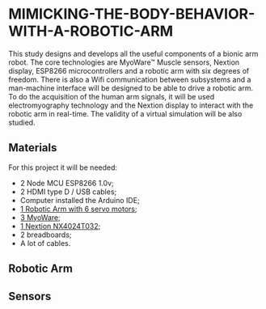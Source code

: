 # MIMICKING-THE-BODY-BEHAVIOR-WITH-A-ROBOTIC-ARM
This study designs and develops all the useful components of a bionic arm robot. The core technologies are MyoWare™ Muscle sensors, Nextion display, ESP8266 microcontrollers and a robotic arm with six degrees of freedom. There is also a Wifi communication between subsystems and a man-machine interface will be designed to be able to drive a robotic arm. To do the acquisition of the human arm signals, it will be used electromyography technology and the Nextion display to interact with the robotic arm in real-time. The validity of a virtual simulation will be also studied.

## Materials
For this project it will be needed:
- 2 Node MCU ESP8266 1.0v;
- 2 HDMI type D / USB cables;
- Computer installed the Arduino IDE;
- [1 Robotic Arm with 6 servo motors](http://www.arobose.com/shop/kits-robot/45-bras-robotique.html);
- [3 MyoWare](https://www.sparkfun.com/products/13723);
- [1 Nextion NX4024T032](https://nextion.itead.cc/resources/datasheets/nx4024t032_011/);
- 2 breadboards;
- A lot of cables.

## Robotic Arm

## Sensors
